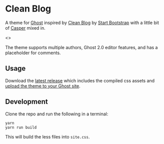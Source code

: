 # Clean Blog

A theme for [Ghost](https://ghost.org/) inspired by [Clean Blog](https://startbootstrap.com/template-overviews/clean-blog/) by [Start Bootstrap](https://startbootstrap.com/) with a little bit of [Casper](https://github.com/tryghost/casper) mixed in.

<<screenshot>>

The theme supports multiple authors, Ghost 2.0 editor features, and has a placeholder for comments.

## Usage

Download the [latest release](https://github.com/TryGhost/Casper/releases/latest) which includes the compiled css assets and [upload the theme to your Ghost site](https://help.ghost.org/article/31-upload-themes).

## Development

Clone the repo and run the following in a terminal:

```
yarn
yarn run build
```

This will build the less files into `site.css`.
